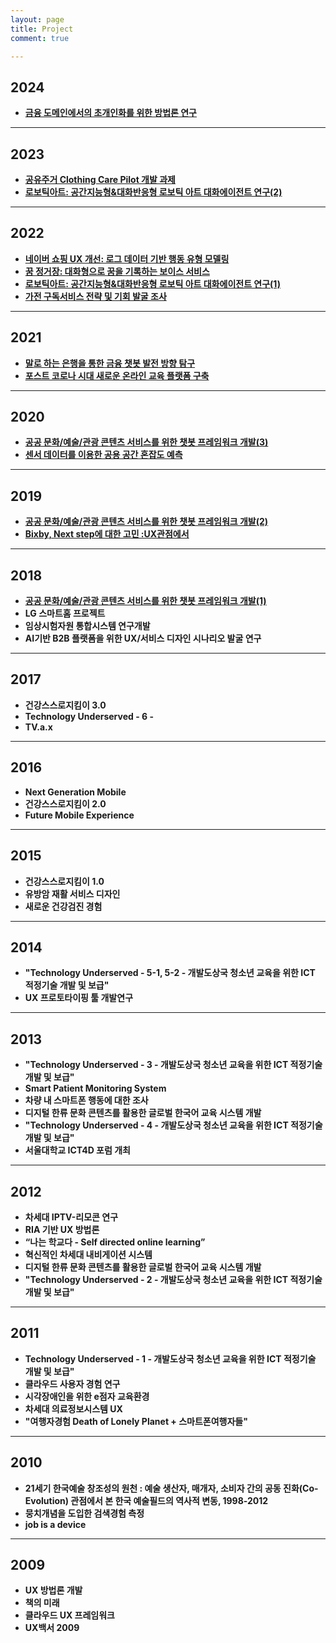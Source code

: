 ```yaml
---
layout: page
title: Project
comment: true

---
```

## 2024

- **<a href="https://ux.snu.ac.kr/project/2024/04/22/hiux.html" target="_blank" style="text-decoration: underline">금융 도메인에서의 초개인화를 위한 방법론 연구</a>**

---

## 2023

- **<a href="https://ux.snu.ac.kr/project/2023/01/02/HAAS.html" target="_blank" style="text-decoration: underline">공유주거 Clothing Care Pilot 개발 과제</a>**
- **<a href="https://ux.snu.ac.kr/project/2023/03/21/roboticArt2.html" target="_blank" style="text-decoration: underline">로보틱아트: 공간지능형&대화반응형 로보틱 아트 대화에이전트 연구(2)</a>**

---

## 2022

- **<a href="https://ux.snu.ac.kr/project/2022/05/06/naverShopping.html" target="_blank" style="text-decoration: underline">네이버 쇼핑 UX 개선: 로그 데이터 기반 행동 유형 모델링</a>**
- **<a href="https://ux.snu.ac.kr/project/2022/05/06/dreamStation.html" target="_blank" style="text-decoration: underline">꿈 정거장: 대화형으로 꿈을 기록하는 보이스 서비스</a>**
- **<a href="https://ux.snu.ac.kr/project/2022/10/13/roboticArt.html" target="_blank" style="text-decoration: underline">로보틱아트: 공간지능형&대화반응형 로보틱 아트 대화에이전트 연구(1)</a>**
- **<a href="https://ux.snu.ac.kr/project/2022/08/19/samsung_subscription.html" target="_blank" style="text-decoration: underline">가전 구독서비스 전략 및 기회 발굴 조사</a>**

---

## 2021

- **<a href="https://ux.snu.ac.kr/project/2021/11/23/banky.html" target="_blank" style="text-decoration: underline">말로 하는 은행을 통한 금융 챗봇 발전 방향 탐구</a>**
- **<a href="https://ux.snu.ac.kr/project/2021/05/13/etl.html" target="_blank" style="text-decoration: underline">포스트 코로나 시대 새로운 온라인 교육 플랫폼 구축</a>**

---

## 2020

- **<a href="https://ux.snu.ac.kr/project/2020/11/02/chatbot3.html" target="_blank" style="text-decoration: underline">공공 문화/예술/관광 콘텐츠 서비스를 위한 챗봇 프레임워크 개발(3)</a>**  
- **<a href="https://ux.snu.ac.kr/project/2020/11/02/prehension.html" target="_blank" style="text-decoration: underline">센서 데이터를 이용한 공용 공간 혼잡도 예측</a>**

---

## 2019

- **<a href="https://ux.snu.ac.kr/project/2020/11/02/chatbot2.html" target="_blank" style="text-decoration: underline">공공 문화/예술/관광 콘텐츠 서비스를 위한 챗봇 프레임워크 개발(2)</a>**  
- **<a href="https://ux.snu.ac.kr/project/2019/01/13/ProjectBixby.html" target="_blank" style="text-decoration: underline">Bixby, Next step에 대한 고민 :UX관점에서</a>**

--- 

## 2018

- **<a href="https://ux.snu.ac.kr/project/2019/01/12/ProjectChatbot20180114.html" target="_blank" style="text-decoration: underline">공공 문화/예술/관광 콘텐츠 서비스를 위한 챗봇 프레임워크 개발(1)</a>**  
- **LG 스마트홈 프로젝트**
- **임상시험자원 통합시스템 연구개발** 
- **AI기반 B2B 플랫폼을 위한 UX/서비스 디자인 시나리오 발굴 연구**

--- 

## 2017

- **건강스스로지킴이 3.0**
- **Technology Underserved - 6 -**
- **TV.a.x**

--- 

## 2016
- **Next Generation Mobile**
- **건강스스로지킴이 2.0**
- **Future Mobile Experience**

--- 

## 2015
- **건강스스로지킴이 1.0**
- **유방암 재활 서비스 디자인**
- **새로운 건강검진 경험**

--- 

## 2014
- **"Technology Underserved - 5-1, 5-2 - 개발도상국 청소년 교육을 위한 ICT 적정기술 개발 및 보급"**
- **UX 프로토타이핑 툴 개발연구**

---

## 2013
- **"Technology Underserved - 3 - 개발도상국 청소년 교육을 위한 ICT 적정기술 개발 및 보급"**
- **Smart Patient Monitoring System**
- **차량 내 스마트폰 행동에 대한 조사**
- **디지털 한류 문화 콘텐츠를 활용한 글로벌 한국어 교육 시스템 개발**
- **"Technology Underserved - 4 - 개발도상국 청소년 교육을 위한 ICT 적정기술 개발 및 보급"**
- **서울대학교 ICT4D 포럼 개최**

---

## 2012
- **차세대 IPTV-리모콘 연구**
- **RIA 기반 UX 방법론**
- **“나는 학교다 - Self directed online learning”**
- **혁신적인 차세대 내비게이션 시스템**
- **디지털 한류 문화 콘텐츠를 활용한 글로벌 한국어 교육 시스템 개발**
- **"Technology Underserved - 2 - 개발도상국 청소년 교육을 위한 ICT 적정기술 개발 및 보급"**

---

## 2011
- **Technology Underserved - 1 - 개발도상국 청소년 교육을 위한 ICT 적정기술 개발 및 보급"**
- **클라우드 사용자 경험 연구**
- **시각장애인을 위한 e점자 교육환경**
- **차세대 의료정보시스템 UX**
- **"여행자경험 Death of Lonely Planet + 스마트폰여행자들"**

---

## 2010
- **21세기 한국예술 창조성의 원천 : 예술 생산자, 매개자, 소비자 간의 공동 진화(Co-Evolution) 관점에서 본 한국 예술필드의 역사적 변동, 1998-2012**
- **뭉치개념을 도입한 검색경험 측정**
- **job is a device** 

---

## 2009
- **UX 방법론 개발**
- **책의 미래**
- **클라우드 UX 프레임워크**
- **UX백서 2009**
